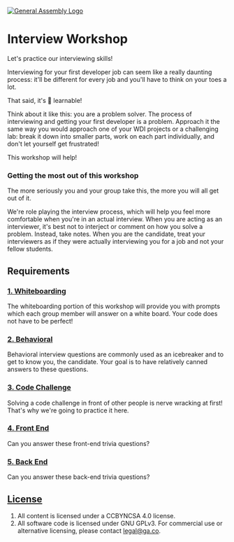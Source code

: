 [![General Assembly Logo](https://camo.githubusercontent.com/1a91b05b8f4d44b5bbfb83abac2b0996d8e26c92/687474703a2f2f692e696d6775722e636f6d2f6b6538555354712e706e67)](https://generalassemb.ly/education/web-development-immersive)

# Interview Workshop

Let's practice our interviewing skills!

Interviewing for your first developer job can seem like a really daunting
process: it'll be different for every job and you'll have to think on your toes
a lot.

That said, it's 💯 learnable!

Think about it like this: you are a problem solver. The process of interviewing
and getting your first developer is a problem. Approach it the same way you
would approach one of your WDI projects or a challenging lab: break it down into
smaller parts, work on each part individually, and don't let yourself get
frustrated!

This workshop will help!

### Getting the most out of this workshop

The more seriously you and your group take this, the more you will all get out
of it.

We're role playing the interview process, which will help you feel more
comfortable when you're in an actual interview. When you are acting as an
interviewer, it's best not to interject or comment on how you solve a problem.
Instead, take notes. When you are the candidate, treat your interviewers as if
they were actually interviewing you for a job and not your fellow students.

## Requirements

### [1. Whiteboarding](lib/whiteboarding.md)

The whiteboarding portion of this workshop will provide you with prompts which
each group member will answer on a white board. Your code does not have to be
perfect!

### [2. Behavioral](lib/behavioral.md)

Behavioral interview questions are commonly used as an icebreaker and to get to
know you, the candidate. Your goal is to have relatively canned answers to these
questions.

### [3. Code Challenge](lib/code-challenge.md)

Solving a code challenge in front of other people is nerve wracking at first!
That's why we're going to practice it here.

### [4. Front End](lib/front-end.md)

Can you answer these front-end trivia questions?

### [5. Back End](lib/back-end.md)

Can you answer these back-end trivia questions?

## [License](LICENSE)

1.  All content is licensed under a CC­BY­NC­SA 4.0 license.
1.  All software code is licensed under GNU GPLv3. For commercial use or
    alternative licensing, please contact legal@ga.co.
